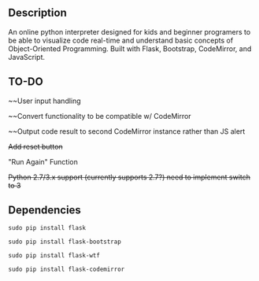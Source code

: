 ## Description
An online python interpreter designed for kids and beginner programers to be able to visualize code real-time and understand basic concepts of Object-Oriented Programming. Built with Flask, Bootstrap, CodeMirror, and JavaScript.

## TO-DO
~~User input handling

~~Convert functionality to be compatible w/ CodeMirror

~~Output code result to second CodeMirror instance rather than JS alert

~~Add reset button~~ 

"Run Again" Function

~~Python 2.7/3.x support (currently supports 2.7?) need to implement switch to 3~~

## Dependencies

```
sudo pip install flask
```

```
sudo pip install flask-bootstrap
```

```
sudo pip install flask-wtf
```

```
sudo pip install flask-codemirror
```
